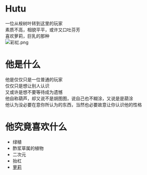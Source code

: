 # Hutu

一位从桉树叶转到这里的玩家  
素质不高，相貌平平，或许又口吐芬芳  
喜欢萝莉，巨乳的那种  
![彩虹.png](https://i.loli.net/2020/05/14/Jr8d9wtWnoQS21X.png)

# 他是什么

他是仅仅只是一位普通的玩家  
仅仅只是想让别人认识  
又或许是想不要等待成为遗憾  
他自称葫芦，却又说不是胡图图，说自己也不糊涂，又说是是葫涂  
他认为没必要在意你所认为的东西，当然也必要故意让你认识他的性格  

# 他究竟喜欢什么

- 绿植  
- 酢浆草属的植物  
- 二次元  
- 抬杠  
- [萝莉](https://www.mcbbs.net/thread-1031506-1-1.html)
